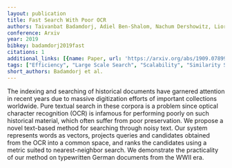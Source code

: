 ```yaml
---
layout: publication
title: Fast Search With Poor OCR
authors: Taivanbat Badamdorj, Adiel Ben-Shalom, Nachum Dershowitz, Lior Wolf
conference: Arxiv
year: 2019
bibkey: badamdorj2019fast
citations: 1
additional_links: [{name: Paper, url: 'https://arxiv.org/abs/1909.07899'}]
tags: ["Efficiency", "Large Scale Search", "Scalability", "Similarity Search", "Text Retrieval"]
short_authors: Badamdorj et al.
---
```

The indexing and searching of historical documents have garnered attention in
recent years due to massive digitization efforts of important collections
worldwide. Pure textual search in these corpora is a problem since optical
character recognition (OCR) is infamous for performing poorly on such
historical material, which often suffer from poor preservation. We propose a
novel text-based method for searching through noisy text. Our system represents
words as vectors, projects queries and candidates obtained from the OCR into a
common space, and ranks the candidates using a metric suited to
nearest-neighbor search. We demonstrate the practicality of our method on
typewritten German documents from the WWII era.